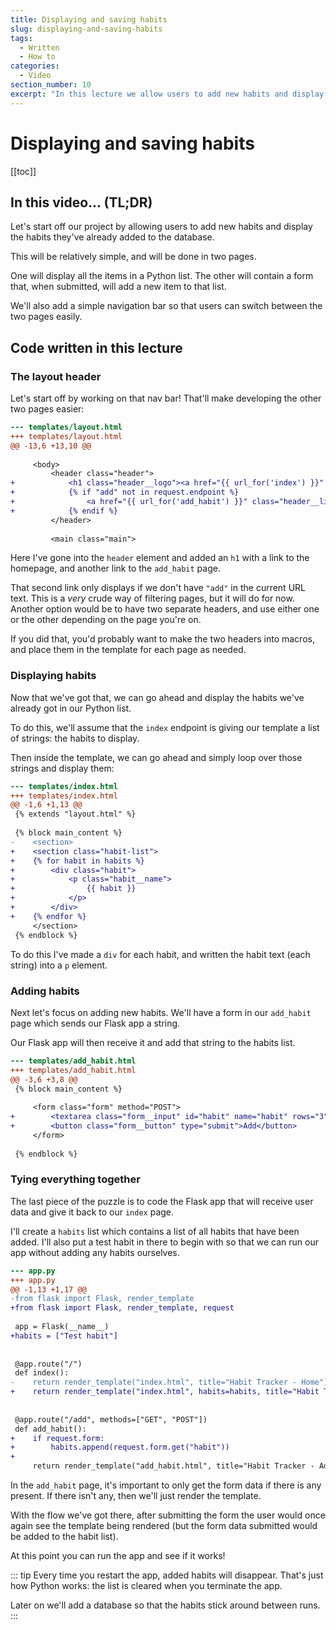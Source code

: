 ```yaml
---
title: Displaying and saving habits
slug: displaying-and-saving-habits
tags:
  - Written
  - How to
categories:
  - Video
section_number: 10
excerpt: "In this lecture we allow users to add new habits and display the habits they've already added to the database."
---
```


# Displaying and saving habits

[[toc]]

## In this video... (TL;DR)

Let's start off our project by allowing users to add new habits and display the habits they've already added to the database.

This will be relatively simple, and will be done in two pages.

One will display all the items in a Python list. The other will contain a form that, when submitted, will add a new item to that list.

We'll also add a simple navigation bar so that users can switch between the two pages easily.

## Code written in this lecture

### The layout header

Let's start off by working on that nav bar! That'll make developing the other two pages easier:

```diff
--- templates/layout.html
+++ templates/layout.html
@@ -13,6 +13,10 @@
     
     <body>
         <header class="header">
+            <h1 class="header__logo"><a href="{{ url_for('index') }}" class="header__link">Habits</a></h1>
+            {% if "add" not in request.endpoint %}
+                <a href="{{ url_for('add_habit') }}" class="header__link">+ Add new</a>
+            {% endif %}
         </header>
 
         <main class="main">
```

Here I've gone into the `header` element and added an `h1` with a link to the homepage, and another link to the `add_habit` page.

That second link only displays if we don't have `"add"` in the current URL text. This is a _very_ crude way of filtering pages, but it will do for now. Another option would be to have two separate headers, and use either one or the other depending on the page you're on.

If you did that, you'd probably want to make the two headers into macros, and place them in the template for each page as needed.

### Displaying habits

Now that we've got that, we can go ahead and display the habits we've already got in our Python list.

To do this, we'll assume that the `index` endpoint is giving our template a list of strings: the habits to display.

Then inside the template, we can go ahead and simply loop over those strings and display them:

```diff
--- templates/index.html
+++ templates/index.html
@@ -1,6 +1,13 @@
 {% extends "layout.html" %}
 
 {% block main_content %}
-    <section>
+    <section class="habit-list">
+    {% for habit in habits %}
+        <div class="habit">
+            <p class="habit__name">
+                {{ habit }}
+            </p>
+        </div>
+    {% endfor %}
     </section>
 {% endblock %}
```

To do this I've made a `div` for each habit, and written the habit text (each string) into a `p` element.

### Adding habits

Next let's focus on adding new habits. We'll have a form in our `add_habit` page which sends our Flask app a string. 

Our Flask app will then receive it and add that string to the habits list.


```diff
--- templates/add_habit.html
+++ templates/add_habit.html
@@ -3,6 +3,8 @@
 {% block main_content %}
 
     <form class="form" method="POST">
+        <textarea class="form__input" id="habit" name="habit" rows="3" placeholder="Add a new daily habit"></textarea>
+        <button class="form__button" type="submit">Add</button>
     </form>
 
 {% endblock %}
```

### Tying everything together

The last piece of the puzzle is to code the Flask app that will receive user data and give it back to our `index` page.

I'll create a `habits` list which contains a list of all habits that have been added. I'll also put a test habit in there to begin with so that we can run our app without adding any habits ourselves.


```diff
--- app.py
+++ app.py
@@ -1,13 +1,17 @@
-from flask import Flask, render_template
+from flask import Flask, render_template, request
 
 app = Flask(__name__)
+habits = ["Test habit"]
 
 
 @app.route("/")
 def index():
-    return render_template("index.html", title="Habit Tracker - Home")
+    return render_template("index.html", habits=habits, title="Habit Tracker - Home")
 
 
 @app.route("/add", methods=["GET", "POST"])
 def add_habit():
+    if request.form:
+        habits.append(request.form.get("habit"))
+
     return render_template("add_habit.html", title="Habit Tracker - Add Habit")
```

In the `add_habit` page, it's important to only get the form data if there is any present. If there isn't any, then we'll just render the template.

With the flow we've got there, after submitting the form the user would once again see the template being rendered (but the form data submitted would be added to the habit list).

At this point you can run the app and see if it works!

::: tip
Every time you restart the app, added habits will disappear. That's just how Python works: the list is cleared when you terminate the app.

Later on we'll add a database so that the habits stick around between runs.
:::